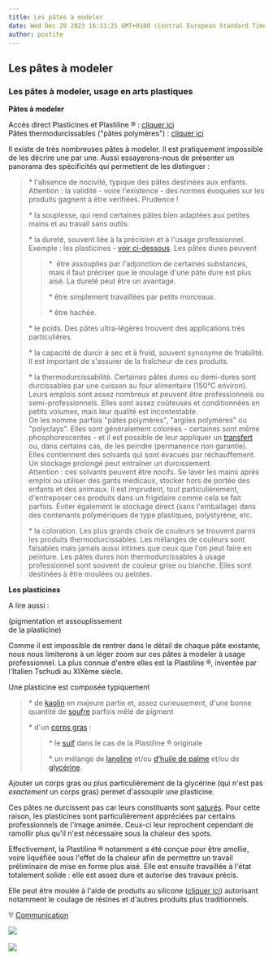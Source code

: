 ```yaml
---
title: Les pâtes à modeler
date: Wed Dec 20 2023 16:33:25 GMT+0100 (Central European Standard Time)
author: postite
---
```


## Les pâtes à modeler
### Les pâtes à modeler, usage en arts plastiques
 **Pâtes à modeler**  

Accès direct Plasticines et Plastiline ® : [cliquer ici](patesamodeler.html#plasticines)  
Pâtes thermodurcissables ("pâtes polymères") : [cliquer ici](patesamodeler.html#thermodurcissable)

Il existe de très nombreuses pâtes à modeler. Il est pratiquement impossible de les décrire une par une. Aussi essayerons-nous de présenter un panorama des spécificités qui permettent de les distinguer :

> \* l'absence de nocivité, typique des pâtes destinées aux enfants. Attention : la validité - voire l'existence - des normes évoquées sur les produits gagnent à être vérifiées. Prudence !
> 
> \* la souplesse, qui rend certaines pâtes bien adaptées aux petites mains et au travail sans outils.
> 
> \* la dureté, souvent liée à la précision et à l'usage professionnel. Exemple : les plasticines - [voir ci-dessous](patesamodeler.html#plasticines). Les pâtes dures peuvent
> 
> > \*  être assouplies par l'adjonction de certaines substances, mais il faut préciser que le moulage d'une pâte dure est plus aisé. La dureté peut être un avantage.
> > 
> > \* être simplement travaillées par petits morceaux.
> > 
> > \* être hachée.
> 
> \* le poids. Des pâtes ultra-légères trouvent des applications très particulières.
> 
> \* la capacité de durcir à sec et à froid, souvent synonyme de friabilité. Il est important de s'assurer de la fraîcheur de ces produits.
> 
> \* la thermodurcissabilité. Certaines pâtes dures ou demi-dures sont durcissables par une cuisson au four alimentaire (150°C environ). Leurs emplois sont assez nombreux et peuvent être professionnels ou semi-professionnels. Elles sont assez coûteuses et conditionnées en petits volumes, mais leur qualité est incontestable.  
> On les nomme parfois "pâtes polymères", "argiles polymères" ou "polyclays". Elles sont généralement colorées - certaines sont même phosphorescentes - et il est possible de leur appliquer un [transfert](transfert.html) ou, dans certains cas, de les peindre (permanence non garantie).  
> Elles contiennent des solvants qui sont évacués par réchauffement. Un stockage prolongé peut entraîner un durcissement.  
> Attention : ces solvants peuvent être nocifs. Se laver les mains après emploi ou utiliser des gants médicaux, stocker hors de portée des enfants et des animaux. Il est imprudent, tout particulièrement, d'entreposer ces produits dans un frigidaire comme cela se fait parfois. Éviter également le stockage direct (sans l'emballage) dans des contenants polymériques de type plastiques, polystyrène, etc.
> 
> \* la coloration. Les plus grands choix de couleurs se trouvent parmi les produits thermodurcissables. Les mélanges de couleurs sont faisables mais jamais aussi intimes que ceux que l'on peut faire en peinture. Les pâtes dures non thermodurcissables à usage professionnel sont souvent de couleur grise ou blanche. Elles sont destinées à être moulées ou peintes.

**Les plasticines**

A lire aussi :  

(pigmentation et assouplissement  
de la plasticine)

Comme il est impossible de rentrer dans le détail de chaque pâte existante, nous nous limiterons à un léger zoom sur ces pâtes à modeler à usage professionnel. La plus connue d'entre elles est la Plastiline ®, inventée par l'Italien Tschudi au XIXème siècle.

Une plasticine est composée typiquement

> \* de [kaolin](kaolin.html) en majeure partie et, assez curieusement, d'une bonne quantité de [soufre](soufre.html) parfois mêlé de pigment
> 
> \* d'un [corps gras](gras.html#corpsgras) :
> 
> > \* le [suif](suif.html) dans le cas de la Plastiline ® originale
> > 
> > \* un mélange de [lanoline](lanoline.html) et/ou [d'huile de palme](autreshuiles.html#lhuiledepalme) et/ou de [glycérine](glycerine.html).

Ajouter un corps gras ou plus particulièrement de la glycérine (qui n'est pas _exactement_ un corps gras) permet d'assouplir une plasticine.

Ces pâtes ne durcissent pas car leurs constituants sont [saturés](saturation.html). Pour cette raison, les plasticines sont particulièrement appréciées par certains professionnels de l'image animée. Ceux-ci leur reprochent cependant de ramollir plus qu'il n'est nécessaire sous la chaleur des spots.

Effectivement, la Plastiline ® notamment a été conçue pour être amollie, voire liquéfiée sous l'effet de la chaleur afin de permettre un travail préliminaire de mise en forme plus aisé. Elle est ensuite travaillée à l'état totalement solide : elle est assez dure et autorise des travaux précis.

Elle peut être moulée à l'aide de produits au silicone ([cliquer ici](elastomeresilicone.html)) autorisant notamment le coulage de résines et d'autres produits plus traditionnels.



![](images/flechebas.gif) [Communication](http://www.artrealite.com/annonceurs.htm) 

[![](https://cbonvin.fr/sites/regie.artrealite.com/visuels/campagne1.png)](index-2.html#20131014)

![](https://cbonvin.fr/sites/regie.artrealite.com/visuels/campagne2.png)